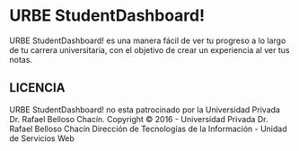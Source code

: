 # URBE StudentDashboard!

URBE StudentDashboard! es una manera fácil de ver tu progreso a lo largo de tu carrera universitaria, con el objetivo de crear un experiencia al ver tus notas.

## LICENCIA

URBE StudentDashboard! no esta patrocinado por la Universidad Privada Dr. Rafael Belloso Chacín. Copyright © 2016 - Universidad Privada Dr. Rafael Belloso Chacín Dirección de Tecnologías de la Información - Unidad de Servicios Web

